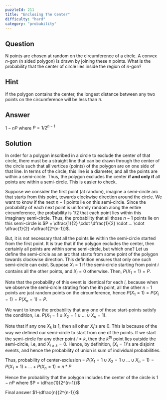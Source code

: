 ```yaml
---
puzzleId: 211
title: "Enclosing The Center"
difficulty: "hard"
category: "probability"
---
```


## Question
N points are chosen at random on the circumference of a circle. A convex $n$-gon (n sided polygon) is drawn by joining these n points. What is the probability that the center of circle lies inside the region of $n$-gon?

## Hint
If the polygon contains the center, the longest distance between any two points on the circumference will be less than $\pi$.

## Answer
$1- nP$ where $P = 1/{2^{n-1}}$

## Solution
 In order for a polygon inscribed in a circle to exclude the center of that circle, there must be a straight line that can be drawn through the center of the circle such that all vertices (points) of the polygon are on one side of that line. In terms of the circle, this line is a diameter, and all the points are within a semi-circle. Thus, the polygon excludes the center __if and only if__ all points are within a semi-circle. This is easier to check.


Suppose we consider the first point (at random), imagine a semi-circle arc that starts from this point, towards clockwise direction around the circle. We want to know if the next $n-1$ points lie on this semi-circle. Since the probability of each next point is uniformly random along the entire circumference, the probability is $1/2$ that each point lies within this imaginary semi-circle. Thus, the probability that all those $n-1$ points lie on this semi-circle is $P = \dfrac{1}{2} \cdot \dfrac{1}{2}    \cdot ... \cdot \dfrac{1}{2} =\dfrac1{2^{n-1}}$.


But, it is not necessary that all the points lie within the semi-circle started from the first point. It is true that if the polygon excludes the center, then certainly all points are within some semi-circle, but which one? Let us define the semi-circle as an arc that starts from some point of the polygon towards clockwise direction. This definition ensures that only one such semi-circle can exist. Suppose $X_i = 1$ if the semi-circle starting from point $i$ contains all the other points, and $X_i = 0$ otherwise. Then, $P(X_1 = 1) = P$.


Note that the probability of this event is identical for each $i$, because when we observe the semi-circle strating from the $i$th point, all the other $n-1$ points are just random points on the circumference, hence $P(X_1 = 1) = P(X_i = 1) = P(X_n = 1) = P$. 


We want to know the probability that any one of those start-points satisfy the condition, i.e. $P(X_1 = 1 \cup X_2 = 1 \cup ... \cup X_n = 1)$. 

 Note that if any one $X_k$ is $1$, then all other $X_i$'s are $0$. This is because of the way we defined our semi-circle to start from one of the points. If we start the semi-circle for any other point $i \ne k$, then the $k^{th}$ point lies outside the semi-circle, i.e, and $X_{i\ne k} = 0$. Hence, by definition, $(X_i = 1)$'s are disjoint events, and hence the probability of union is sum of individual probabilities. 

 Thus, probability of center-exclusion = $P(X_1 = 1 \cup X_2 = 1 \cup ... \cup X_n = 1) = P(X_1 = 1) + ... + P(X_n = 1) = n * P$ 

 Hence the probability that the polygon includes the center of the circle is $1 - nP$ where $P = \dfrac{1}{2^{n-1}}$ 

 Final answer $1-\dfrac{n}{2^{n-1}}$ 

